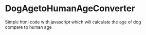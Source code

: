 # DogAgetoHumanAgeConverter
Simple html code with javascript which will calculate the age of dog compare tp human age
